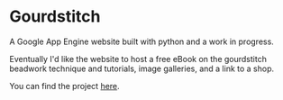 # Gourdstitch

A Google App Engine website built with python and a work in progress.

Eventually I'd like the website to host a free eBook on the gourdstitch  
beadwork technique and tutorials, image galleries, and a link to a shop.

You can find the project [here](http://gourdstitch.appspot.com/).
